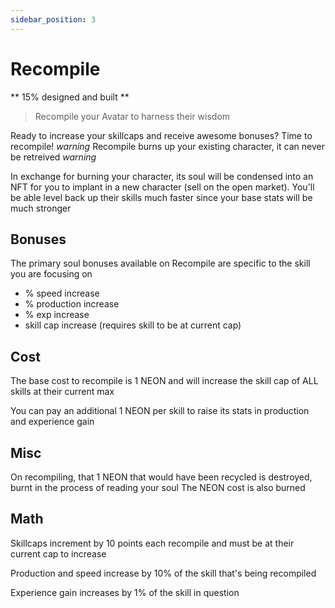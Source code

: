 ```yaml
---
sidebar_position: 3
---
```


# Recompile

** 15% designed and built **

> Recompile your Avatar to harness their wisdom

Ready to increase your skillcaps and receive awesome bonuses? Time to recompile!
_warning_ Recompile burns up your existing character, it can never be retreived _warning_

In exchange for burning your character, its soul will be condensed into an NFT for you to implant in a new character (sell on the open market). You'll be able level back up their skills much faster since your base stats will be much stronger

## Bonuses

The primary soul bonuses available on Recompile are specific to the skill you are focusing on

- % speed increase
- % production increase
- % exp increase
- skill cap increase (requires skill to be at current cap)

## Cost

The base cost to recompile is 1 NEON and will increase the skill cap of ALL skills at their current max

You can pay an additional 1 NEON per skill to raise its stats in production and experience gain

## Misc

On recompiling, that 1 NEON that would have been recycled is destroyed, burnt in the process of reading your soul
The NEON cost is also burned

## Math

Skillcaps increment by 10 points each recompile and must be at their current cap to increase

Production and speed increase by 10% of the skill that's being recompiled

Experience gain increases by 1% of the skill in question
